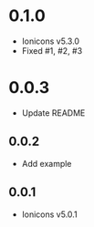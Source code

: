 # 0.1.0

- Ionicons v5.3.0
- Fixed #1, #2, #3

# 0.0.3

- Update README

## 0.0.2

- Add example

## 0.0.1

- Ionicons v5.0.1

